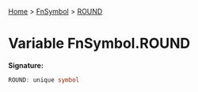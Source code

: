 [Home](../../../index.md) &gt; [FnSymbol](../../fnsymbol.md) &gt; [ROUND](./round.md)

# Variable FnSymbol.ROUND


<b>Signature:</b>

```typescript
ROUND: unique symbol
```
